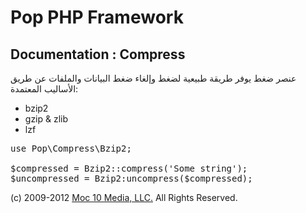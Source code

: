 Pop PHP Framework
=================

Documentation : Compress
------------------------

عنصر ضغط يوفر طريقة طبيعية لضغط وإلغاء ضغط البيانات والملفات عن طريق الأساليب المعتمدة:


* bzip2
* gzip &amp; zlib
* lzf

<pre>
use Pop\Compress\Bzip2;

$compressed = Bzip2::compress('Some string');
$uncompressed = Bzip2:uncompress($compressed);
</pre>

(c) 2009-2012 [Moc 10 Media, LLC.](http://www.moc10media.com) All Rights Reserved.
